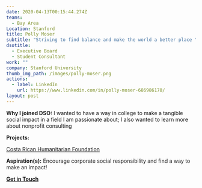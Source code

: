 ```yaml
---
date: 2020-04-13T00:15:44.274Z
teams:
  - Bay Area
Location: Stanford
title: Polly Moser
subtitle: "Striving to find balance and make the world a better place "
dsotitle:
  - Executive Board
  - Student Consultant
work: ""
company: Stanford University
thumb_img_path: /images/polly-moser.png
actions:
  - label: LinkedIn
    url: https://www.linkedin.com/in/polly-moser-686986170/
layout: post
---
```

**Why I joined DSO:** I wanted to have a way in college to make a tangible social impact in a field I am passionate about; I also wanted to learn more about nonprofit consulting

**Projects:** 

[Costa Rican Humanitarian Foundation](http://www.crhf.org/)

**Aspiration(s):** Encourage corporate social responsibility and find a way to make an impact!

**[Get in Touch](mailto:pmoser@dsoglobal.org)**